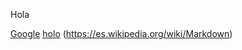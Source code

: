 Hola

[Google](https://www.google.com)
[holo](https://developer.mozilla.org/es/docs/Web/JavaScript/Referencia/Objetos_globales/RegExp) 
(https://es.wikipedia.org/wiki/Markdown)

